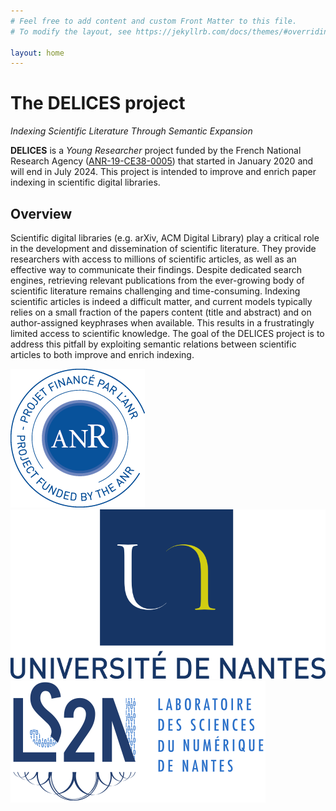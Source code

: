 ```yaml
---
# Feel free to add content and custom Front Matter to this file.
# To modify the layout, see https://jekyllrb.com/docs/themes/#overriding-theme-defaults

layout: home
---
```


# The DELICES project

<em>Indexing Scientific Literature Through Semantic Expansion</em>

**DELICES** is a *Young Researcher* project funded by the French National
Research Agency ([ANR-19-CE38-0005](https://anr.fr/Projet-ANR-19-CE38-0005)) that started in January 2020 and will end in July 2024.
This project is intended to improve and enrich paper indexing in scientific digital libraries.


## Overview

Scientific digital libraries (e.g. arXiv, ACM Digital Library) play a critical role in the development and dissemination of scientific literature.
They provide researchers with access to millions of scientific articles, as well as an effective way to communicate their findings.
Despite dedicated search engines, retrieving relevant publications from the ever-growing body of scientific literature remains challenging and time-consuming.
Indexing scientific articles is indeed a difficult matter, and current models typically relies on a small fraction of the papers content (title and abstract) and on author-assigned keyphrases when available.
This results in a frustratingly limited access to scientific knowledge.
The goal of the DELICES project is to address this pitfall by exploiting semantic relations between scientific articles to both improve and enrich indexing.


<div class="wrapper">
    <footer class="site-footer">
          <img src="data/label-ANR-bleu-CMJN.png" alt="Logo ANR" id="img-thumbnail" />
          <img src="data/logo_univ.png" alt="Logo Université de Nantes" id="img-thumbnail" />
          <img src="data/logo_ls2n.png" alt="Logo ls2n" id="img-thumbnail" />
    </footer>
</div>






